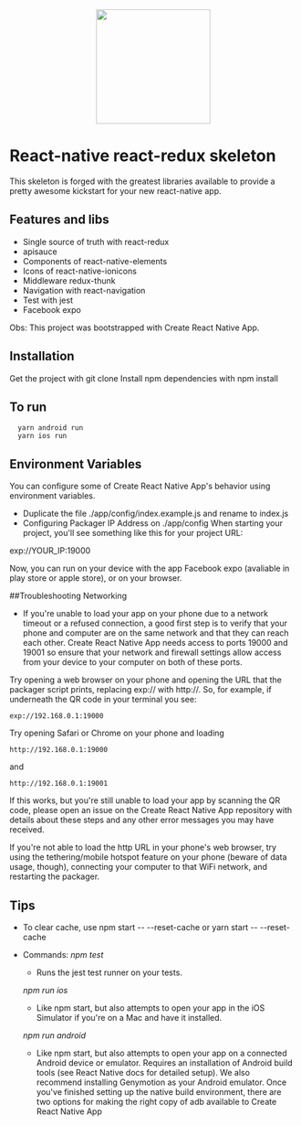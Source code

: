 <div align="center">
  <img width='200' src="https://cdn-images-1.medium.com/max/600/1*i1yreXvK0kGrS9_uy5qKHQ.jpeg"/>
</div>

<h1>React-native react-redux skeleton</h1>

  This skeleton is forged with the greatest libraries available to provide a pretty awesome kickstart for your new react-native app.

## Features and libs
 - Single source of truth with react-redux
 - apisauce
 - Components of react-native-elements
 - Icons of react-native-ionicons
 - Middleware redux-thunk
 - Navigation with react-navigation
 - Test with jest
 - Facebook expo

Obs: This project was bootstrapped with Create React Native App.

## Installation
  Get the project with git clone
  Install npm dependencies with npm install

## To run
```
  yarn android run
  yarn ios run
```

## Environment Variables
  You can configure some of Create React Native App's behavior using environment variables.
  - Duplicate the file ./app/config/index.example.js and rename to index.js
  - Configuring Packager IP Address on ./app/config
  When starting your project, you'll see something like this for your project URL:

exp://YOUR_IP:19000

Now, you can run on your device with the app Facebook expo (avaliable in play store or apple store),
or on your browser.

##Troubleshooting
  Networking
  - If you're unable to load your app on your phone due to a network timeout or a refused connection, a good first step is to verify that your phone and computer are on the same network and that they can reach each other. Create React Native App needs access to ports 19000 and 19001 so ensure that your network and firewall settings allow access from your device to your computer on both of these ports.

  Try opening a web browser on your phone and opening the URL that the packager script prints, replacing exp:// with http://. So, for example, if underneath the QR code in your terminal you see:

  ```
  exp://192.168.0.1:19000
  ```

  Try opening Safari or Chrome on your phone and loading

  ```
  http://192.168.0.1:19000
  ```
  and

  ```
  http://192.168.0.1:19001
  ```

  If this works, but you're still unable to load your app by scanning the QR code, please open an issue on the Create React Native App repository with details about these steps and any other error messages you may have received.

  If you're not able to load the http URL in your phone's web browser, try using the tethering/mobile hotspot feature on your phone (beware of data usage, though), connecting your computer to that WiFi network, and restarting the packager.

## Tips
- To clear cache, use npm start -- --reset-cache or yarn start -- --reset-cache
- Commands:
  *npm test*
  - Runs the jest test runner on your tests.

  *npm run ios*
  - Like npm start, but also attempts to open your app in the iOS Simulator if you're on a Mac and    have it installed.

  *npm run android*
   - Like npm start, but also attempts to open your app on a connected Android device or emulator. Requires an installation of Android build tools (see React Native docs for detailed setup). We also recommend installing Genymotion as your Android emulator. Once you've finished setting up the native build environment, there are two options for making the right copy of adb available to Create React Native App
